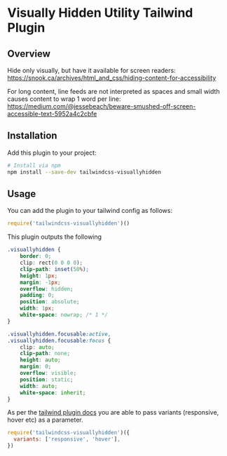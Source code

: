 # Visually Hidden Utility Tailwind Plugin

## Overview

Hide only visually, but have it available for screen readers: https://snook.ca/archives/html_and_css/hiding-content-for-accessibility

For long content, line feeds are not interpreted as spaces and small width causes content to wrap 1 word per line: https://medium.com/@jessebeach/beware-smushed-off-screen-accessible-text-5952a4c2cbfe

## Installation

Add this plugin to your project:

```bash
# Install via npm
npm install --save-dev tailwindcss-visuallyhidden
```

## Usage

You can add the plugin to your tailwind config as follows:

```js
require('tailwindcss-visuallyhidden')()
```

This plugin outputs the following

```css
.visuallyhidden {
    border: 0;
    clip: rect(0 0 0 0);
    clip-path: inset(50%);
    height: 1px;
    margin: -1px;
    overflow: hidden;
    padding: 0;
    position: absolute;
    width: 1px;
    white-space: nowrap; /* 1 */
}

.visuallyhidden.focusable:active,
.visuallyhidden.focusable:focus {
    clip: auto;
    clip-path: none;
    height: auto;
    margin: 0;
    overflow: visible;
    position: static;
    width: auto;
    white-space: inherit;
}
```

As per the [tailwind plugin docs](https://tailwindcss.com/docs/plugins/) you are able to pass variants (responsive, hover etc) as a parameter.

```js
require('tailwindcss-visuallyhidden')({
  variants: ['responsive', 'hover'],
})
```
